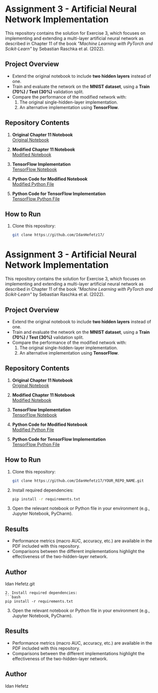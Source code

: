 
# Assignment 3 - Artificial Neural Network Implementation

This repository contains the solution for Exercise 3, which focuses on implementing and extending a multi-layer artificial neural network as described in Chapter 11 of the book *"Machine Learning with PyTorch and Scikit-Learn"* by Sebastian Raschka et al. (2022).

## Project Overview
- Extend the original notebook to include **two hidden layers** instead of one.
- Train and evaluate the network on the **MNIST dataset**, using a **Train (70%) / Test (30%)** validation split.
- Compare the performance of the modified network with:
  1. The original single-hidden-layer implementation.
  2. An alternative implementation using **TensorFlow**.

## Repository Contents
1. **Original Chapter 11 Notebook**  
   [Original Notebook](https://github.com/rasbt/machine-learning-book/blob/main/ch11/ch11.ipynb)

2. **Modified Chapter 11 Notebook**  
   [Modified Notebook](https://github.com/IdanHefetz17/Assignment3-ANN/blob/main/modified_ch11.ipynb)

3. **TensorFlow Implementation**  
   [TensorFlow Notebook](https://github.com/IdanHefetz17/Assignment3-ANN/blob/main/Tensorflow_implementiation_of_ANN.ipynb)

4. **Python Code for Modified Notebook**  
   [Modified Python File](https://github.com/IdanHefetz17/Assignment3-ANN/blob/main/modified_ch11.py)

5. **Python Code for TensorFlow Implementation**  
   [TensorFlow Python File](https://github.com/IdanHefetz17/Assignment3-ANN/blob/main/Tensorflow_implementiation_of_ANN.py)

## How to Run
1. Clone this repository:
   ```bash
   git clone https://github.com/IdanHefetz17/
# Assignment 3 - Artificial Neural Network Implementation

This repository contains the solution for Exercise 3, which focuses on implementing and extending a multi-layer artificial neural network as described in Chapter 11 of the book *"Machine Learning with PyTorch and Scikit-Learn"* by Sebastian Raschka et al. (2022).

## Project Overview
- Extend the original notebook to include **two hidden layers** instead of one.
- Train and evaluate the network on the **MNIST dataset**, using a **Train (70%) / Test (30%)** validation split.
- Compare the performance of the modified network with:
  1. The original single-hidden-layer implementation.
  2. An alternative implementation using **TensorFlow**.

## Repository Contents
1. **Original Chapter 11 Notebook**  
   [Original Notebook](https://github.com/rasbt/machine-learning-book/blob/main/ch11/ch11.ipynb)

2. **Modified Chapter 11 Notebook**  
   [Modified Notebook](https://github.com/IdanHefetz17/Assignment3-ANN/blob/main/modified_ch11.ipynb)

3. **TensorFlow Implementation**  
   [TensorFlow Notebook](https://github.com/IdanHefetz17/Assignment3-ANN/blob/main/Tensorflow_implementiation_of_ANN.ipynb)

4. **Python Code for Modified Notebook**  
   [Modified Python File](https://github.com/IdanHefetz17/Assignment3-ANN/blob/main/modified_ch11.py)

5. **Python Code for TensorFlow Implementation**  
   [TensorFlow Python File](https://github.com/IdanHefetz17/Assignment3-ANN/blob/main/Tensorflow_implementiation_of_ANN.py)

## How to Run
1. Clone this repository:
   ```bash
   git clone https://github.com/IdanHefetz17/YOUR_REPO_NAME.git
   ```
2. Install required dependencies:
   ```bash
   pip install -r requirements.txt
   ```
3. Open the relevant notebook or Python file in your environment (e.g., Jupyter Notebook, PyCharm).

## Results
- Performance metrics (macro AUC, accuracy, etc.) are available in the PDF included with this repository.
- Comparisons between the different implementations highlight the effectiveness of the two-hidden-layer network.

## Author
Idan Hefetz.git
   ```
2. Install required dependencies:
   ```bash
   pip install -r requirements.txt
   ```
3. Open the relevant notebook or Python file in your environment (e.g., Jupyter Notebook, PyCharm).

## Results
- Performance metrics (macro AUC, accuracy, etc.) are available in the PDF included with this repository.
- Comparisons between the different implementations highlight the effectiveness of the two-hidden-layer network.

## Author
Idan Hefetz
